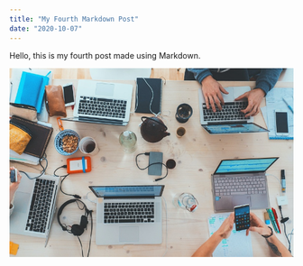 ```yaml
---
title: "My Fourth Markdown Post"
date: "2020-10-07"
---
```


Hello, this is my fourth post made using Markdown.

![Image](./img/img-005.jpg)
